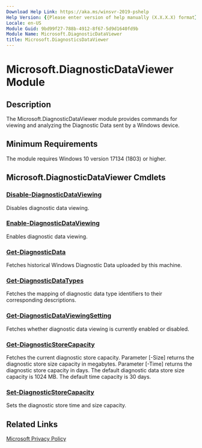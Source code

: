 ```yaml
---
Download Help Link: https://aka.ms/winsvr-2019-pshelp
Help Version: {{Please enter version of help manually (X.X.X.X) format}}
Locale: en-US
Module Guid: 9bd99f27-788b-4912-8f67-5d9d1640fd9b
Module Name: Microsoft.DiagnosticDataViewer
title: Microsoft.DiagnosticsDataViewer
---
```


# Microsoft.DiagnosticDataViewer Module
## Description
The Microsoft.DiagnosticDataViewer module provides commands for viewing and analyzing the Diagnostic Data sent by a Windows device.

## Minimum Requirements
The module requires Windows 10 version 17134 (1803) or higher.  

## Microsoft.DiagnosticDataViewer Cmdlets
### [Disable-DiagnosticDataViewing](Disable-DiagnosticDataViewing.md)
Disables diagnostic data viewing.

### [Enable-DiagnosticDataViewing](Enable-DiagnosticDataViewing.md)
Enables diagnostic data viewing.

### [Get-DiagnosticData](Get-DiagnosticData.md)
Fetches historical Windows Diagnostic Data uploaded by this machine.

### [Get-DiagnosticDataTypes](Get-DiagnosticDataTypes.md)
Fetches the mapping of diagnostic data type identifiers to their corresponding descriptions.

### [Get-DiagnosticDataViewingSetting](Get-DiagnosticDataViewingSetting.md)
Fetches whether diagnostic data viewing is currently enabled or disabled.

### [Get-DiagnosticStoreCapacity](Get-DiagnosticStoreCapacity.md)
Fetches the current diagnostic store capacity.
Parameter \[-Size\] returns the diagnostic store size capacity in megabytes.
Parameter \[-Time\] returns the diagnostic store capacity in days.
The default diagnostic data store size capacity is 1024 MB.
The default time capacity is 30 days.

### [Set-DiagnosticStoreCapacity](Set-DiagnosticStoreCapacity.md)
Sets the diagnostic store time and size capacity.

## Related Links
[Microsoft Privacy Policy](https://privacy.microsoft.com/en-us/privacy)

